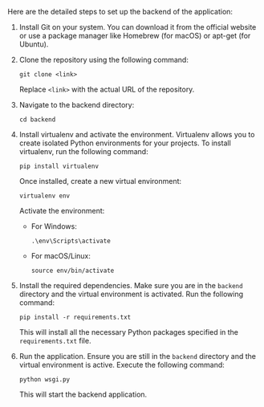 <!-- Guide on how to strat the app-->

Here are the detailed steps to set up the backend of the application:

1. Install Git on your system. You can download it from the official website or use a package manager like Homebrew (for macOS) or apt-get (for Ubuntu).

2. Clone the repository using the following command:

   ```
   git clone <link>
   ```

   Replace `<link>` with the actual URL of the repository.

3. Navigate to the backend directory:

   ```
   cd backend
   ```

4. Install virtualenv and activate the environment. Virtualenv allows you to create isolated Python environments for your projects. To install virtualenv, run the following command:

   ```
   pip install virtualenv
   ```

   Once installed, create a new virtual environment:

   ```
   virtualenv env
   ```

   Activate the environment:

   - For Windows:

     ```
     .\env\Scripts\activate
     ```

   - For macOS/Linux:

     ```
     source env/bin/activate
     ```

5. Install the required dependencies. Make sure you are in the `backend` directory and the virtual environment is activated. Run the following command:

   ```
   pip install -r requirements.txt
   ```

   This will install all the necessary Python packages specified in the `requirements.txt` file.

6. Run the application. Ensure you are still in the `backend` directory and the virtual environment is active. Execute the following command:

   ```
   python wsgi.py
   ```

   This will start the backend application.
